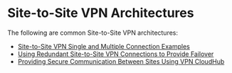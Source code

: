 # Site\-to\-Site VPN Architectures<a name="site-site-architechtures"></a>

The following are common Site\-to\-Site VPN architectures:
+ [Site\-to\-Site VPN Single and Multiple Connection Examples](Examples.md)
+ [Using Redundant Site\-to\-Site VPN Connections to Provide Failover](VPNConnections.md)
+ [Providing Secure Communication Between Sites Using VPN CloudHub](VPN_CloudHub.md)